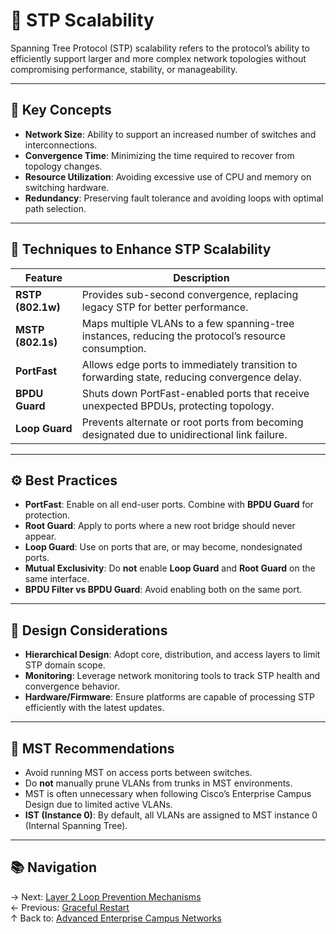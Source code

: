 # 🔁 STP Scalability

Spanning Tree Protocol (STP) scalability refers to the protocol’s ability to efficiently support larger and more complex network topologies without compromising performance, stability, or manageability.

---

## 📌 Key Concepts

- **Network Size**: Ability to support an increased number of switches and interconnections.
- **Convergence Time**: Minimizing the time required to recover from topology changes.
- **Resource Utilization**: Avoiding excessive use of CPU and memory on switching hardware.
- **Redundancy**: Preserving fault tolerance and avoiding loops with optimal path selection.

---

## 🚀 Techniques to Enhance STP Scalability

| Feature           | Description                                                                                         |
| ----------------- | --------------------------------------------------------------------------------------------------- |
| **RSTP (802.1w)** | Provides sub-second convergence, replacing legacy STP for better performance.                       |
| **MSTP (802.1s)** | Maps multiple VLANs to a few spanning-tree instances, reducing the protocol’s resource consumption. |
| **PortFast**      | Allows edge ports to immediately transition to forwarding state, reducing convergence delay.        |
| **BPDU Guard**    | Shuts down PortFast-enabled ports that receive unexpected BPDUs, protecting topology.               |
| **Loop Guard**    | Prevents alternate or root ports from becoming designated due to unidirectional link failure.       |

---

## ⚙️ Best Practices

- **PortFast**: Enable on all end-user ports. Combine with **BPDU Guard** for protection.
- **Root Guard**: Apply to ports where a new root bridge should never appear.
- **Loop Guard**: Use on ports that are, or may become, nondesignated ports.
- **Mutual Exclusivity**: Do **not** enable **Loop Guard** and **Root Guard** on the same interface.
- **BPDU Filter vs BPDU Guard**: Avoid enabling both on the same port.

---

## 🧠 Design Considerations

- **Hierarchical Design**: Adopt core, distribution, and access layers to limit STP domain scope.
- **Monitoring**: Leverage network monitoring tools to track STP health and convergence behavior.
- **Hardware/Firmware**: Ensure platforms are capable of processing STP efficiently with the latest updates.

---

## 🧩 MST Recommendations

- Avoid running MST on access ports between switches.
- Do **not** manually prune VLANs from trunks in MST environments.
- MST is often unnecessary when following Cisco’s Enterprise Campus Design due to limited active VLANs.
- **IST (Instance 0)**: By default, all VLANs are assigned to MST instance 0 (Internal Spanning Tree).

---

## 📚 Navigation  
→ Next: [Layer 2 Loop Prevention Mechanisms](./loop-prevention.md)  
← Previous: [Graceful Restart](./graceful-restart.md)  
↑ Back to: [Advanced Enterprise Campus Networks](../README.md)
